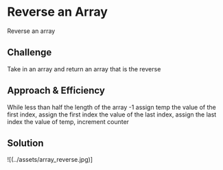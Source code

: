 # Reverse an Array
<!-- Short summary or background information -->
Reverse an array

## Challenge
<!-- Description of the challenge -->
Take in an array and return an array that is the reverse

## Approach & Efficiency
<!-- What approach did you take? Why? What is the Big O space/time for this approach? -->
While less than half the length of the array -1 assign temp the value of the first index, assign the first index the value of the last index, assign the last index the value of temp, increment counter

## Solution
<!-- Embedded whiteboard image -->
![(../assets/array_reverse.jpg)]